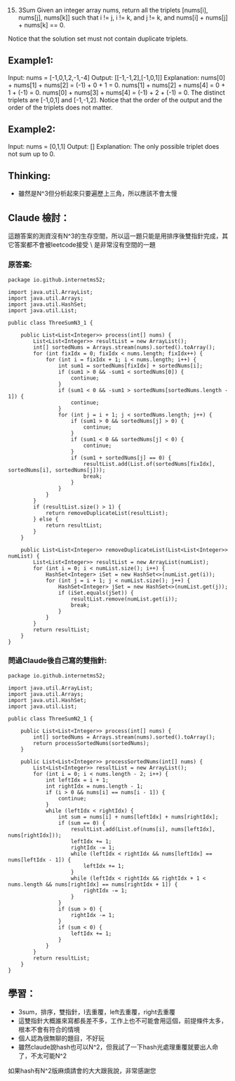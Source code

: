 15. 3Sum
Given an integer array nums, return all the triplets [nums[i], nums[j], nums[k]] such that i != j, i != k, and j != k, and nums[i] + nums[j] + nums[k] == 0.

Notice that the solution set must not contain duplicate triplets.

## Example1:
Input: nums = [-1,0,1,2,-1,-4]
Output: [[-1,-1,2],[-1,0,1]]
Explanation:
nums[0] + nums[1] + nums[2] = (-1) + 0 + 1 = 0.
nums[1] + nums[2] + nums[4] = 0 + 1 + (-1) = 0.
nums[0] + nums[3] + nums[4] = (-1) + 2 + (-1) = 0.
The distinct triplets are [-1,0,1] and [-1,-1,2].
Notice that the order of the output and the order of the triplets does not matter.

## Example2:
Input: nums = [0,1,1]
Output: []
Explanation: The only possible triplet does not sum up to 0.

## Thinking:
- 雖然是N^3但分析起來只要遍歷上三角，所以應該不會太慢

## Claude 檢討：
這題答案的測資沒有N^3的生存空間，所以這一題只能是用排序後雙指針完成，其它答案都不會被leetcode接受 \ 
是非常沒有空間的一題

### 原答案:
```
package io.github.internetms52;

import java.util.ArrayList;
import java.util.Arrays;
import java.util.HashSet;
import java.util.List;

public class ThreeSumN3_1 {

    public List<List<Integer>> process(int[] nums) {
        List<List<Integer>> resultList = new ArrayList();
        int[] sortedNums = Arrays.stream(nums).sorted().toArray();
        for (int fixIdx = 0; fixIdx < nums.length; fixIdx++) {
            for (int i = fixIdx + 1; i < nums.length; i++) {
                int sum1 = sortedNums[fixIdx] + sortedNums[i];
                if (sum1 > 0 && -sum1 < sortedNums[0]) {
                    continue;
                }
                if (sum1 < 0 && -sum1 > sortedNums[sortedNums.length - 1]) {
                    continue;
                }
                for (int j = i + 1; j < sortedNums.length; j++) {
                    if (sum1 > 0 && sortedNums[j] > 0) {
                        continue;
                    }
                    if (sum1 < 0 && sortedNums[j] < 0) {
                        continue;
                    }
                    if (sum1 + sortedNums[j] == 0) {
                        resultList.add(List.of(sortedNums[fixIdx], sortedNums[i], sortedNums[j]));
                        break;
                    }
                }
            }
        }
        if (resultList.size() > 1) {
            return removeDuplicateList(resultList);
        } else {
            return resultList;
        }
    }

    public List<List<Integer>> removeDuplicateList(List<List<Integer>> numList) {
        List<List<Integer>> resultList = new ArrayList(numList);
        for (int i = 0; i < numList.size(); i++) {
            HashSet<Integer> iSet = new HashSet<>(numList.get(i));
            for (int j = i + 1; j < numList.size(); j++) {
                HashSet<Integer> jSet = new HashSet<>(numList.get(j));
                if (iSet.equals(jSet)) {
                    resultList.remove(numList.get(i));
                    break;
                }
            }
        }
        return resultList;
    }
}

```
### 問過Claude後自己寫的雙指針:
```
package io.github.internetms52;

import java.util.ArrayList;
import java.util.Arrays;
import java.util.HashSet;
import java.util.List;

public class ThreeSumN2_1 {

    public List<List<Integer>> process(int[] nums) {
        int[] sortedNums = Arrays.stream(nums).sorted().toArray();
        return processSortedNums(sortedNums);
    }

    public List<List<Integer>> processSortedNums(int[] nums) {
        List<List<Integer>> resultList = new ArrayList();
        for (int i = 0; i < nums.length - 2; i++) {
            int leftIdx = i + 1;
            int rightIdx = nums.length - 1;
            if (i > 0 && nums[i] == nums[i - 1]) {
                continue;
            }
            while (leftIdx < rightIdx) {
                int sum = nums[i] + nums[leftIdx] + nums[rightIdx];
                if (sum == 0) {
                    resultList.add(List.of(nums[i], nums[leftIdx], nums[rightIdx]));
                    leftIdx += 1;
                    rightIdx -= 1;
                    while (leftIdx < rightIdx && nums[leftIdx] == nums[leftIdx - 1]) {
                        leftIdx += 1;
                    }
                    while (leftIdx < rightIdx && rightIdx + 1 < nums.length && nums[rightIdx] == nums[rightIdx + 1]) {
                        rightIdx -= 1;
                    }
                }
                if (sum > 0) {
                    rightIdx -= 1;
                }
                if (sum < 0) {
                    leftIdx += 1;
                }
            }
        }
        return resultList;
    }
}

```

## 學習：
- 3sum，排序，雙指針，I去重覆，left去重覆，right去重覆
- 這雙指針大概誰來寫都長差不多，工作上也不可能會用這個，前提條件太多，根本不會有符合的情境
- 個人認為很無聊的題目，不好玩
- 雖然claude說hash也可以N^2，但我試了一下hash光處理重覆就要出人命了，不太可能N^2

如果hash有N^2版麻煩請會的大大跟我說，非常感謝您